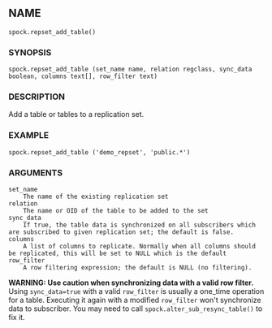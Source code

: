 ## NAME

`spock.repset_add_table()`

### SYNOPSIS

`spock.repset_add_table (set_name name, relation regclass, sync_data boolean, columns text[], row_filter text)`
 
### DESCRIPTION

Add a table or tables to a replication set. 

### EXAMPLE

`spock.repset_add_table ('demo_repset', 'public.*')`
 
### ARGUMENTS
    set_name
        The name of the existing replication set
    relation
        The name or OID of the table to be added to the set
    sync_data
        If true, the table data is synchronized on all subscribers which are subscribed to given replication set; the default is false.
    columns
        A list of columns to replicate. Normally when all columns should be replicated, this will be set to NULL which is the default
    row_filter
        A row filtering expression; the default is NULL (no filtering).
    
  **WARNING: Use caution when synchronizing data with a valid row filter.**
  Using `sync_data=true` with a valid `row_filter` is usually a one_time operation for a table. Executing it again with a modified `row_filter` won't synchronize data to subscriber. You may need to call `spock.alter_sub_resync_table()` to fix it.
